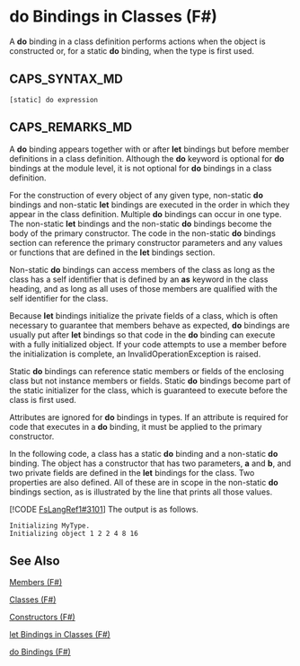 # do Bindings in Classes (F#)

A **do** binding in a class definition performs actions when the object is constructed or, for a static **do** binding, when the type is first used.


## CAPS_SYNTAX_MD

```
[static] do expression
```

## CAPS_REMARKS_MD
A **do** binding appears together with or after **let** bindings but before member definitions in a class definition. Although the **do** keyword is optional for **do** bindings at the module level, it is not optional for **do** bindings in a class definition.

For the construction of every object of any given type, non-static **do** bindings and non-static **let** bindings are executed in the order in which they appear in the class definition. Multiple **do** bindings can occur in one type. The non-static **let** bindings and the non-static **do** bindings become the body of the primary constructor. The code in the non-static **do** bindings section can reference the primary constructor parameters and any values or functions that are defined in the **let** bindings section.

Non-static **do** bindings can access members of the class as long as the class has a self identifier that is defined by an **as** keyword in the class heading, and as long as all uses of those members are qualified with the self identifier for the class.

Because **let** bindings initialize the private fields of a class, which is often necessary to guarantee that members behave as expected, **do** bindings are usually put after **let** bindings so that code in the **do** binding can execute with a fully initialized object. If your code attempts to use a member before the initialization is complete, an InvalidOperationException is raised.

Static **do** bindings can reference static members or fields of the enclosing class but not instance members or fields. Static **do** bindings become part of the static initializer for the class, which is guaranteed to execute before the class is first used.

Attributes are ignored for **do** bindings in types. If an attribute is required for code that executes in a **do** binding, it must be applied to the primary constructor.

In the following code, a class has a static **do** binding and a non-static **do** binding. The object has a constructor that has two parameters, **a** and **b**, and two private fields are defined in the **let** bindings for the class. Two properties are also defined. All of these are in scope in the non-static **do** bindings section, as is illustrated by the line that prints all those values.

[!CODE [FsLangRef1#3101](../CodeSnippet/VS_Snippets_Fsharp/fslangref1/FSharp/fs/dobindingsinclasses.fs#3101)]
    The output is as follows.


```
Initializing MyType.
Initializing object 1 2 2 4 8 16
```

## See Also
[Members &#40;F&#35;&#41;](Members+%28F%23%29.md)

[Classes &#40;F&#35;&#41;](Classes+%28F%23%29.md)

[Constructors &#40;F&#35;&#41;](Constructors+%28F%23%29.md)

[let Bindings in Classes &#40;F&#35;&#41;](let+Bindings+in+Classes+%28F%23%29.md)

[do Bindings &#40;F&#35;&#41;](do+Bindings+%28F%23%29.md)

